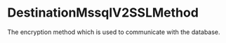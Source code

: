 # DestinationMssqlV2SSLMethod

The encryption method which is used to communicate with the database.

